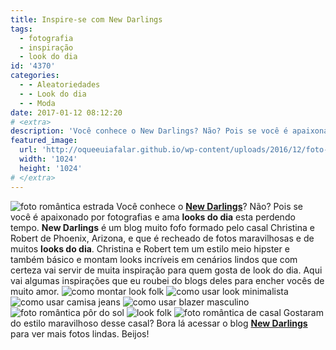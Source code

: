 ```yaml
---
title: Inspire-se com New Darlings
tags:
  - fotografia
  - inspiração
  - look do dia
id: '4370'
categories:
  - - Aleatoriedades
  - - Look do dia
  - - Moda
date: 2017-01-12 08:12:20
# <extra>
description: 'Você conhece o New Darlings? Não? Pois se você é apaixonado por fotografias e ama looks do dia esta perdendo tempo. New Darlings é um blog muito fofo formado pelo casal Christina e Robert de Phoenix, Arizona, e que é recheado de fotos maravilhosas e de muitos looks do dia. Christina e Robert tem um estilo meio hipster e também básico e montam looks incríveis em cenários lindos que com certeza vai servir de muita inspiração para quem gosta de look do dia. Aqui vai algumas inspirações que eu roubei do blogs deles para encher vocês de muito amor. Gostaram do estilo maravilhoso desse casal? Bora lá acessar o blog New Darlings para ver mais fotos lindas. Beijos!'
featured_image: 
  url: 'http://oqueeuiafalar.github.io/wp-content/uploads/2016/12/foto-casal-hipster.jpg'
  width: '1024'
  height: '1024'
# </extra>
---
```


![foto romântica estrada ](/wp-content/uploads/2016/12/foto-casal-hipster.jpg) Você conhece o [**New Darlings**](http://newdarlings.com/)? Não? Pois se você é apaixonado por fotografias e ama **looks do dia** esta perdendo tempo. **New Darlings** é um blog muito fofo formado pelo casal Christina e Robert de Phoenix, Arizona, e que é recheado de fotos maravilhosas e de muitos **looks do dia**. Christina e Robert tem um estilo meio hipster e também básico e montam looks incríveis em cenários lindos que com certeza vai servir de muita inspiração para quem gosta de look do dia. Aqui vai algumas inspirações que eu roubei do blogs deles para encher vocês de muito amor. ![como montar look folk ](/wp-content/uploads/2016/12/look-hipster.jpg) ![como usar look minimalista ](/wp-content/uploads/2016/12/como-montar-look-minimalista.jpg) ![como usar camisa jeans](/wp-content/uploads/2016/12/look-jeans-masculino.jpg) ![como usar blazer masculino ](/wp-content/uploads/2016/12/look-hipster-como-usar.jpg) ![foto romântica pôr do sol](/wp-content/uploads/2016/12/foto-casal-pôr-do-sol.jpg) ![look folk ](/wp-content/uploads/2016/12/estilo-hipster-como-usar.jpg) ![foto romântica de casal](/wp-content/uploads/2016/12/new-darlings-fotos.jpg) Gostaram do estilo maravilhoso desse casal? Bora lá acessar o blog [**New Darlings**](http://newdarlings.com/) para ver mais fotos lindas. Beijos!
